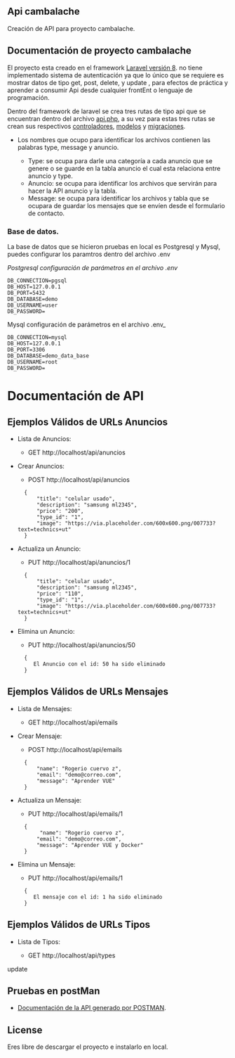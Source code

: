 
## Api cambalache

Creación de API para proyecto cambalache.

## Documentación de proyecto cambalache

El proyecto esta creado en el framework [Laravel versión 8]( https://laravel.com/docs/8.x). no tiene implementado sistema de autenticación ya que lo único que se requiere es mostrar datos de tipo get, post, delete, y update , para efectos de práctica y aprender a consumir Api desde cualquier frontEnt o lenguaje de programación.

Dentro del framework de laravel se crea tres rutas de tipo api que se encuentran dentro del archivo [api.php]( https://github.com/rogeriocz/laravel-8-api-cambalache/blob/master/routes/api.php), a su vez para estas tres rutas se crean sus respectivos [controladores]( https://github.com/rogeriocz/laravel-8-api-cambalache/tree/master/app/Http/Controllers), [modelos]( https://github.com/rogeriocz/laravel-8-api-cambalache/tree/master/app/Models) y [migraciones]( https://github.com/rogeriocz/laravel-8-api-cambalache/tree/master/database/migrations).

* Los nombres que ocupo para identificar los archivos contienen las palabras type, message y anuncio.

    * Type: se ocupa para darle una categoría a cada anuncio que se genere o se guarde en la tabla anuncio el cual esta relaciona entre anuncio y type.
    * Anuncio: se ocupa para identificar los archivos que servirán para hacer la API anuncio y la tabla.
    * Message: se ocupa para identificar los archivos y tabla que se ocupara de guardar los mensajes que se envíen desde el formulario de contacto.

### Base de datos.
La base de datos que se hicieron pruebas en local es Postgresql y Mysql, puedes configurar los paramtros dentro del archivo .env 

_Postgresql configuración de parámetros en el archivo .env_

```
DB_CONNECTION=pgsql
DB_HOST=127.0.0.1
DB_PORT=5432
DB_DATABASE=demo
DB_USERNAME=user
DB_PASSWORD=
```
Mysql configuración de parámetros en el archivo .env_

```
DB_CONNECTION=mysql
DB_HOST=127.0.0.1
DB_PORT=3306
DB_DATABASE=demo_data_base
DB_USERNAME=root
DB_PASSWORD=
```

# Documentación de API 
## Ejemplos Válidos de URLs Anuncios
* Lista de Anuncios:

  * GET http://localhost/api/anuncios

* Crear Anuncios:

  * POST http://localhost/api/anuncios
  ```
    {
        "title": "celular usado",
        "description": "samsung ml2345",
        "price": "200",
        "type_id": "1",
        "image": "https://via.placeholder.com/600x600.png/007733?text=technics+ut"
    }
  ```
* Actualiza un Anuncio:

  * PUT http://localhost/api/anuncios/1
  ```
    {
        "title": "celular usado",
        "description": "samsung ml2345",
        "price": "110",
        "type_id": "1",
        "image": "https://via.placeholder.com/600x600.png/007733?text=technics+ut"
    }
  ```
* Elimina un Anuncio:

  * PUT http://localhost/api/anuncios/50
  ```
    {
       El Anuncio con el id: 50 ha sido eliminado
    }
  ```
## Ejemplos Válidos de URLs Mensajes

* Lista de Mensajes:

  * GET http://localhost/api/emails

* Crear Mensaje:

  * POST http://localhost/api/emails
  ```
    {
        "name": "Rogerio cuervo z",
        "email": "demo@correo.com",
        "message": "Aprender VUE"
    }
  ```
* Actualiza un Mensaje:

  * PUT http://localhost/api/emails/1
  ```
    {
         "name": "Rogerio cuervo z",
        "email": "demo@correo.com",
        "message": "Aprender VUE y Docker"
    }
  ```
* Elimina un Mensaje:

  * PUT http://localhost/api/emails/1
  ```
    {
       El mensaje con el id: 1 ha sido eliminado
    }
  ```
## Ejemplos Válidos de URLs Tipos

* Lista de Tipos:

  * GET http://localhost/api/types



update

## Pruebas en postMan
- [Documentación de la API generado por POSTMAN](https://documenter.getpostman.com/view/2148064/TzY68tzK).




## License
Eres libre de descargar el proyecto e instalarlo en local. 
